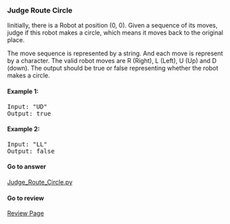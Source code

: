 ### Judge Route Circle

Iinitially, there is a Robot at position (0, 0). Given a sequence of its moves, judge if this robot makes a circle, which means it moves back to the original place.

The move sequence is represented by a string. And each move is represent by a character. The valid robot moves are R (Right), L (Left), U (Up) and D (down). The output should be true or false representing whether the robot makes a circle.

#### Example 1:
<pre>
Input: "UD"
Output: true
</pre>

#### Example 2:
<pre>
Input: "LL"
Output: false
</pre>

####  Go to answer

[Judge_Route_Circle.py](https://github.com/Kelv1nYu/LeetCode_Practices/blob/master/Code/Judge_Route_Circle.py)

#### Go to review

[Review Page](https://github.com/Kelv1nYu/LeetCode_Practices/blob/master/ReviewPage.md)